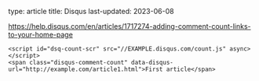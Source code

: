 type: article
title: Disqus
last-updated: 2023-06-08


https://help.disqus.com/en/articles/1717274-adding-comment-count-links-to-your-home-page
```
<script id="dsq-count-scr" src="//EXAMPLE.disqus.com/count.js" async></script>
<span class="disqus-comment-count" data-disqus-url="http://example.com/article1.html">First article</span>
```

